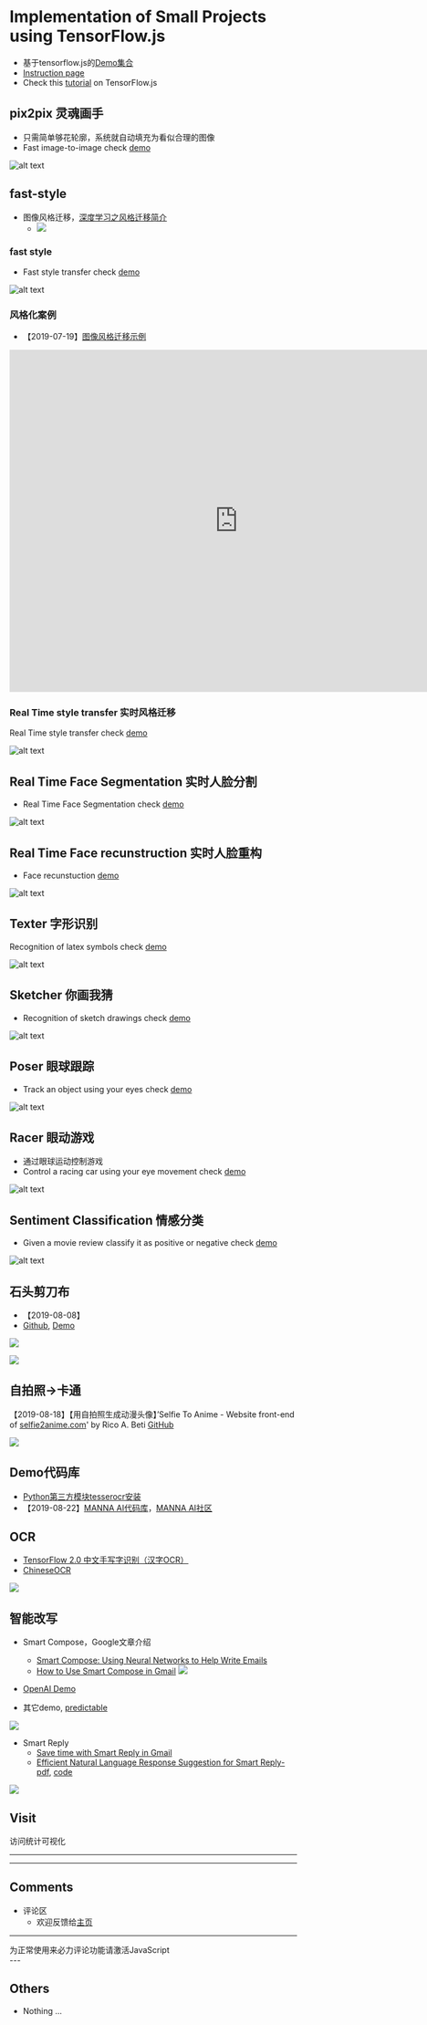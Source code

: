 # Implementation of Small Projects using TensorFlow.js 
- 基于tensorflow.js的[Demo集合](https://wqw547243068.github.io/demo/)
- [Instruction page](https://wqw547243068.github.io/demo/page/)
- Check this [tutorial](https://medium.com/tensorflow/a-gentle-introduction-to-tensorflow-js-dba2e5257702) on TensorFlow.js

<!-- [2019-08-05]百度分享插件, 失效 -->
<div class="bdsharebuttonbox">
    <a href="#" class="bds_more" data-cmd="more"></a>
    <a href="#" class="bds_weixin" data-cmd="weixin" title="分享到微信"></a>
    <a href="#" class="bds_qzone" data-cmd="qzone" title="分享到QQ空间"></a>
    <a href="#" class="bds_tsina" data-cmd="tsina" title="分享到新浪微博"></a>
    <a href="#" class="bds_tqq" data-cmd="tqq" title="分享到腾讯微博"></a>
</div>
<script>
    window._bd_share_config={"common":{"bdSnsKey":{},"bdText":"鹤啸九天的技术博客","bdMini":"2","bdMiniList":false,"bdPic":"http://news.zx123.cn/uploadfile/news68/1800961ad02811e7b1c400163e010ef1.jpg","bdStyle":"0","bdSize":"32"},"share":{},"image":{"viewList":["qzone","tsina","tqq","renren","weixin"],"viewText":"分享到：","viewSize":"32"},"selectShare":{"bdContainerClass":null,"bdSelectMiniList":["qzone","tsina","tqq","renren","weixin"]}};with(document)0[(getElementsByTagName('head')[0]||body).appendChild(createElement('script')).src='http://bdimg.share.baidu.com/static/api/js/share.js?v=89860593.js?cdnversion='+~(-new Date()/36e5)];
</script>

## pix2pix 灵魂画手 
- 只需简单够花轮廓，系统就自动填充为看似合理的图像
- Fast image-to-image check [demo](https://wqw547243068.github.io/demo/pix2pix/cats.html)

![alt text](https://raw.githubusercontent.com/zaidalyafeai/zaidalyafeai.github.io/master/images/pix2pix.png)

## fast-style
- 图像风格迁移，[深度学习之风格迁移简介](http://melonteam.com/posts/shen_du_xue_xi_zhi_feng_ge_qian_yi_jian_jie/)
   - ![](http://melonteam.com/image/shen_du_xue_xi_zhi_feng_ge_qian_yi_jian_jie/5489df3b2f1d117cbd275724697edda9ccadb0e92ba6d7c40dfb19c465378e01)
### fast style
- Fast style transfer check [demo](https://wqw547243068.github.io/demo/fast-style/)

![alt text](https://raw.githubusercontent.com/zaidalyafeai/zaidalyafeai.github.io/master/images/fast-style.PNG)

### 风格化案例
- 【2019-07-19】[图像风格迁移示例](https://reiinakano.github.io/arbitrary-image-stylization-tfjs)

<iframe src="https://reiinakano.github.io/arbitrary-image-stylization-tfjs" scrolling="yes" border="0" frameborder="no" framespacing="0" allowfullscreen="true" width='800' height='600'> </iframe>

### Real Time style transfer 实时风格迁移
Real Time style transfer check [demo](https://wqw547243068.github.io/demo/RST/)

![alt text](https://raw.githubusercontent.com/zaidalyafeai/zaidalyafeai.github.io/master/images/rst.png)

## Real Time Face Segmentation 实时人脸分割
- Real Time Face Segmentation check [demo](https://wqw547243068.github.io/demo/face-segmentation)

![alt text](https://raw.githubusercontent.com/zaidalyafeai/zaidalyafeai.github.io/master/images/segmentation.png)


## Real Time Face recunstruction 实时人脸重构
- Face recunstuction [demo](https://wqw547243068.github.io/demo/fast-style/)

![alt text](https://raw.githubusercontent.com/zaidalyafeai/zaidalyafeai.github.io/master/images/reconstruct.png)


## Texter 字形识别
Recognition of latex symbols check [demo](https://wqw547243068.github.io/demo/texter/)

![alt text](https://raw.githubusercontent.com/zaidalyafeai/zaidalyafeai.github.io/master/images/texter.PNG)

## Sketcher 你画我猜
- Recognition of sketch drawings check [demo](https://wqw547243068.github.io/demo/sketcher/)

![alt text](https://raw.githubusercontent.com/zaidalyafeai/zaidalyafeai.github.io/master/images/sketcher.PNG)

## Poser 眼球跟踪
- Track an object using your eyes  check [demo](https://wqw547243068.github.io/demo/poser/)

![alt text](https://raw.githubusercontent.com/zaidalyafeai/zaidalyafeai.github.io/master/images/poser.PNG)

## Racer 眼动游戏
- 通过眼球运动控制游戏
- Control a racing car using your eye movement check [demo](https://wqw547243068.github.io/demo/racer/)

![alt text](https://raw.githubusercontent.com/zaidalyafeai/zaidalyafeai.github.io/master/images/racer.PNG)

## Sentiment Classification 情感分类
- Given a movie review classify it as positive or negative check [demo](https://wqw547243068.github.io/demo/sentiment-classification/)

![alt text](https://raw.githubusercontent.com/zaidalyafeai/zaidalyafeai.github.io/master/images/sent-class.PNG)

## 石头剪刀布
- 【2019-08-08】
- [Github](https://github.com/GantMan/rps_tfjs_demo), [Demo](https://rps-tfjs.netlify.com/)

![](https://github.com/GantMan/rps_tfjs_demo/raw/master/public/rps_logo.jpg)

![](https://rps-tfjs.netlify.com/rps_webcam_big.jpg)


## 自拍照→卡通

【2019-08-18】【用自拍照生成动漫头像】’Selfie To Anime - Website front-end of [selfie2anime.com](https://selfie2anime.com/)' by Rico A. Beti [GitHub](https://github.com/SilentByte/selfie2anime-site)

![](https://selfie2anime.com/img/carousel/12.jpg)


## Demo代码库

- [Python第三方模块tesserocr安装](https://www.cnblogs.com/Jimc/p/9772930.html)
- 【2019-08-22】[MANNA AI代码库](http://manaai.cn/)，[MANNA AI社区](http://talk.strangeai.pro/)


## OCR

- [TensorFlow 2.0 中文手写字识别（汉字OCR）](https://zhuanlan.zhihu.com/p/68356509)
- [ChineseOCR](https://github.com/chineseocr/chineseocr)

![](https://github.com/chineseocr/chineseocr/raw/master/test/train-demo.png)


## 智能改写

- Smart Compose，Google文章介绍
   - [Smart Compose: Using Neural Networks to Help Write Emails](https://ai.googleblog.com/2018/05/smart-compose-using-neural-networks-to.html)
   - [How to Use Smart Compose in Gmail](https://www.laptopmag.com/articles/how-to-use-gmail-smart-compose)
![](https://2.bp.blogspot.com/-KlBuhzV_oFw/WvxP_OAkJ1I/AAAAAAAACu0/T0F6lFZl-2QpS0O7VBMhf8wkUPvnRaPIACLcBGAs/s640/image2.gif)

- [OpenAI Demo](https://gpt2.apps.allenai.org/)
- 其它demo, [predictable](https://github.com/jkhaui/predictable)

![](https://camo.githubusercontent.com/a5479c57b72dabb15ac26e511dcd0323d8d49848/687474703a2f2f6269742e6c792f324c5251354e63)

- Smart Reply
   - [Save time with Smart Reply in Gmail](https://www.blog.google/products/gmail/save-time-with-smart-reply-in-gmail/)
   - [Efficient Natural Language Response Suggestion for Smart Reply-pdf](https://arxiv.org/pdf/1705.00652.pdf), [code](https://github.com/clsk/google-smart-reply-2017)

![](https://storage.googleapis.com/gweb-uniblog-publish-prod/original_images/Smart_Reply_in_Gmail_Pixel_Gray_background_xRDPC4C.gif)

## Visit

访问统计可视化

---
<script type="text/javascript" src="//rf.revolvermaps.com/0/0/1.js?i=5q2837r7gjo&amp;s=265&amp;m=7&amp;v=true&amp;r=false&amp;b=000000&amp;n=false&amp;c=ff0000" async="async"> </script>
---

## Comments

- 评论区
   - 欢迎反馈给[主页](https://wqw547243068.github.io)

---
<!-- 来必力City版安装代码 -->
<div id="lv-container" data-id="city" data-uid="MTAyMC80NTU2OC8yMjA3OQ==">
   <script type="text/javascript">
           (function(d, s) {
               var j, e = d.getElementsByTagName(s)[0];
               if (typeof LivereTower === 'function') { return; }
               j = d.createElement(s);
               j.src = 'https://cdn-city.livere.com/js/embed.dist.js';
               j.async = true;
               e.parentNode.insertBefore(j, e);
           })(document, 'script');
   </script>
        <noscript> 为正常使用来必力评论功能请激活JavaScript</noscript>
</div>
---

## Others
- Nothing ... 
